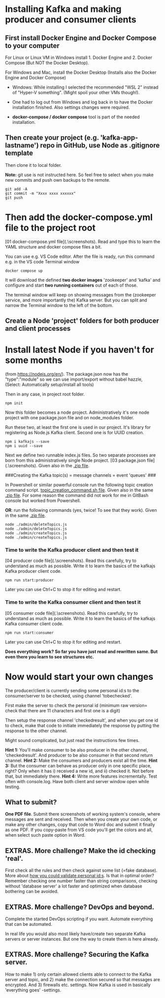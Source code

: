 # Installing Kafka and making producer and consumer clients

## First install Docker Engine and Docker Compose to your computer

For Linux or Linux VM in Windows install 1. Docker Engine and 2. Docker Compose (But NOT the Docker Desktop).

For Windows and Mac, install the Docker Desktop (Installs also the Docker Engine and Docker Compose) 

* Windows: While installing I selected the recommended "WSL 2" instead of "Hyper-V something". (Might spoil your other VMs though!).

* One had to log out from Windows and log back in to have the Docker installation finished. Also settings changes were required.

* **docker-compose / docker compose** tool is part of the needed installation.

## Then create your project (e.g. 'kafka-app-lastname') repo in GitHub, use Node as .gitignore template

Then clone it to local folder.

**Note:** git use is not instructed here. So feel free to select when you make new commits and push own backups to the remote.
```
git add -A
git commit -m "Xxxx xxxx xxxxxx"
git push
```

# Then add the docker-compose.yml file to the project root

[01 docker-compose.yml file](.\screenshots\). Read and type this to learn the YAML structure and docker compose files a bit.

You can use e.g. VS Code editor. After the file is ready, run this command e.g. in the VS code Terminal window

```
docker compose up
```

It will download the defined **two docker images** 'zookeeper' and 'kafka' and configure and start **two running containers** out of each of those.

The terminal window will keep on showing messages from the (zookeeper service, and more importantly the) Kafka server. But you can split and narrow the Terminal window to the left of the bottom. 

## Create a Node 'project' folders for both producer and client processes

# Install latest Node if you haven't for some months
(from https://nodejs.org/en/). The package.json now has the "type":"module" so we can use import/export without babel hazzle,  
(Select: Automatically setup/install all tools)  

Then in any case, in project root folder.

```
npm init
```

Now this folder becomes a node project. Administratively it's one node project with one package.json file and on node_modules folder. 

Run these two, at least the first one is used in our project. It's library for registering as Node.js Kafka client. Second one is for UUID creation.
```
npm i kafkajs --save
npm i uuid --save
```

Next we define two runnable index.js files. So two separate processes are born from this administratively single Node project.
[03 package.json file](.\screenshots\). Given also in the [.zip file](..\docker-demo-PublishedVersion.zip).



###Creating the Kafka topic(s) = message channels = event 'queues' ###

In Powershell or similar powerful console run the following topic creation command script.
[topic_creation_command.sh file](.\topic_creation_command.sh). Given also in the same [.zip file](..\docker-demo-PublishedVersion.zip). For some reason the command did not work for 
me in GitBash console but worked from Powershell. 

**OR**: run the following commands (yes, twice! To see that they work). Given in the same [.zip file](..\docker-demo-PublishedVersion.zip).

```
node ./admin/deleteTopics.js
node ./admin/deleteTopics.js
node ./admin/createTopics.js
node ./admin/createTopics.js
```

### Time to write the Kafka producer client and then test it
[04 producer code file](.\screenshots\). Read this carefully, try to understand as much as possible. Write it to learn the basics of the kafkajs Kafka producer client code.

```
npm run start:producer
```
Later you can use Ctrl+C to stop it for editing and restart.

### Time to write the Kafka consumer client and then test it
[05 consumer code file](.\screenshots\).  Read this carefully, try to understand as much as possible. Write it to learn the basics of the kafkajs Kafka consumer client code.

```
npm run start:consumer
```
Later you can use Ctrl+C to stop it for editing and restart.

**Does everything work? So far you have just read and rewritten same. But even there you learn to see structures etc.**

# Now would start your own changes

The producer/client is currently sending some personal id:s to the consumer/server to be checked, using channel 'tobechecked'.

First make the server to check the personal id (minimum raw version= check that there are 11 characters and first one is a digit)

Then setup the response channel 'checkedresult', and when you get one id to check, make that code to initiate immediately the response by putting the response to the other channel.

Might sound complicated, but just read the instructions few times. 

**Hint 1:** You'll make consumer to be also producer in the other channel, 'checkedresult'. And producer to be also consumer in that second return channel.
**Hint 2:** Make the consumers and producers exist all the time.
**Hint 3:** But the consumer can behave as producer only in one specific place, right? Only when it has i) received a new id, and ii) checked it. Not before that, but immediately there.
**Hint 4:** Write more features incrementally. Test often with console.log. Have both client and server window open while testing. 

## What to submit?

**One PDF file**. Submit there screenshots of working system's console, where messages are sent and received. Then when you create your own code, or make any other changes, copy that code to Word doc and submit it finally as one PDF. If you copy-paste from VS code you'll get the colors and all, when select such paste option in Word.

## EXTRAS. More challenge? Make the id checking 'real'. 

First check all the rules and then check against some list (=fake database). More about [how you could validate personal id:s](../MoreAboutCheckingFinnishPersonalIdNumbers.md). Is that in optimal order? Remember checking one number faster than string comparisons, checking without 'database server' a lot faster and optimized when database bothering can be avoided.

## EXTRAS. More challenge? DevOps and beyond. 

Complete the started DevOps scripting if you want. Automate everything that can be automated.

In real life you would also most likely have/create two separate Kafka servers or server instances. But one the way to create them is here already.

## EXTRAS. More challenge? Securing the Kafka server. 

How to make 1) only certain allowed clients able to connect to the Kafka server and topic, and 2) make the connection secured so that messages are encrypted. And 3) firewalls etc. settings. Now Kafka is used in basically 'everything goes' -settings.